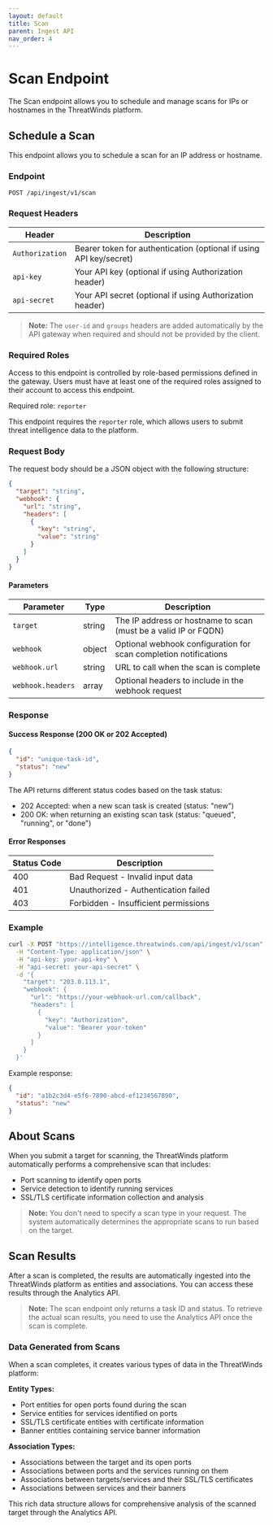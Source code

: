 ```yaml
---
layout: default
title: Scan
parent: Ingest API
nav_order: 4
---
```


# Scan Endpoint

The Scan endpoint allows you to schedule and manage scans for IPs or hostnames in the ThreatWinds platform.

## Schedule a Scan

This endpoint allows you to schedule a scan for an IP address or hostname.

### Endpoint

```
POST /api/ingest/v1/scan
```

### Request Headers

| Header          | Description                                                        |
|-----------------|--------------------------------------------------------------------|
| `Authorization` | Bearer token for authentication (optional if using API key/secret) |
| `api-key`       | Your API key (optional if using Authorization header)              |
| `api-secret`    | Your API secret (optional if using Authorization header)           |

> **Note:** The `user-id` and `groups` headers are added automatically by the API gateway when required and should not be provided by the client.

### Required Roles

Access to this endpoint is controlled by role-based permissions defined in the gateway. Users must have at least one of the required roles assigned to their account to access this endpoint.

Required role: `reporter`

This endpoint requires the `reporter` role, which allows users to submit threat intelligence data to the platform.

### Request Body

The request body should be a JSON object with the following structure:

```json
{
  "target": "string",
  "webhook": {
    "url": "string",
    "headers": [
      {
        "key": "string",
        "value": "string"
      }
    ]
  }
}
```

#### Parameters

| Parameter         | Type   | Description                                                      |
|-------------------|--------|------------------------------------------------------------------|
| `target`          | string | The IP address or hostname to scan (must be a valid IP or FQDN)  |
| `webhook`         | object | Optional webhook configuration for scan completion notifications |
| `webhook.url`     | string | URL to call when the scan is complete                            |
| `webhook.headers` | array  | Optional headers to include in the webhook request               |

### Response

#### Success Response (200 OK or 202 Accepted)

```json
{
  "id": "unique-task-id",
  "status": "new"
}
```

The API returns different status codes based on the task status:
- 202 Accepted: when a new scan task is created (status: "new")
- 200 OK: when returning an existing scan task (status: "queued", "running", or "done")

#### Error Responses

| Status Code | Description                          |
|-------------|--------------------------------------|
| 400         | Bad Request - Invalid input data     |
| 401         | Unauthorized - Authentication failed |
| 403         | Forbidden - Insufficient permissions |

### Example

```bash
curl -X POST "https://intelligence.threatwinds.com/api/ingest/v1/scan" \
  -H "Content-Type: application/json" \
  -H "api-key: your-api-key" \
  -H "api-secret: your-api-secret" \
  -d '{
    "target": "203.0.113.1",
    "webhook": {
      "url": "https://your-webhook-url.com/callback",
      "headers": [
        {
          "key": "Authorization",
          "value": "Bearer your-token"
        }
      ]
    }
  }'
```

Example response:

```json
{
  "id": "a1b2c3d4-e5f6-7890-abcd-ef1234567890",
  "status": "new"
}
```

## About Scans

When you submit a target for scanning, the ThreatWinds platform automatically performs a comprehensive scan that includes:

- Port scanning to identify open ports
- Service detection to identify running services
- SSL/TLS certificate information collection and analysis

> **Note:** You don't need to specify a scan type in your request. The system automatically determines the appropriate scans to run based on the target.

## Scan Results

After a scan is completed, the results are automatically ingested into the ThreatWinds platform as entities and associations. You can access these results through the Analytics API.

> **Note:** The scan endpoint only returns a task ID and status. To retrieve the actual scan results, you need to use the Analytics API once the scan is complete.

### Data Generated from Scans

When a scan completes, it creates various types of data in the ThreatWinds platform:

**Entity Types:**
- Port entities for open ports found during the scan
- Service entities for services identified on ports
- SSL/TLS certificate entities with certificate information
- Banner entities containing service banner information

**Association Types:**
- Associations between the target and its open ports
- Associations between ports and the services running on them
- Associations between targets/services and their SSL/TLS certificates
- Associations between services and their banners

This rich data structure allows for comprehensive analysis of the scanned target through the Analytics API.
